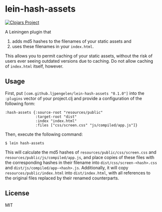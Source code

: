 # lein-hash-assets

[![Clojars Project](https://img.shields.io/clojars/v/com.github.ljpengelen/lein-hash-assets.svg)](https://clojars.org/com.github.ljpengelen/lein-hash-assets)

A Leiningen plugin that
1. adds md5 hashes to the filenames of your static assets and
1. uses these filenames in your `index.html`.

This allows you to permit caching of your static assets, without the risk of users ever seeing outdated versions due to caching.
Do not allow caching of `index.html` itself, however.

## Usage

First, put `[com.github.ljpengelen/lein-hash-assets "0.1.0"]` into the `:plugins` vector of your project.clj and provide a configuration of the following form:

```
:hash-assets {:source-root "resources/public"
              :target-root "dist"
              :index "index.html"
              :files ["css/screen.css" "js/compiled/app.js"]}
```

Then, execute the following command:

    $ lein hash-assets

This will calculate the md5 hashes of `resources/public/css/screen.css` and `resources/public/js/compiled/app.js`, and place copies of these files with the corresponding hashes in their filename into `dist/css/screen-<hash>.css` and `dist/js/compiled/app-<hash>.js`.
Additionally, it will copy `resources/public/index.html` into `dist/index.html`, with all references to the original files replaced by their renamed counterparts.

## License

MIT
